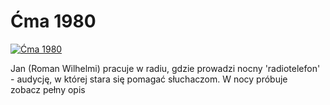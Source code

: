 Ćma 1980 
=============
[![Ćma 1980 ](http://vidos.pl/images/player.gif)](http://vidos.pl/ma-1980)

 Jan (Roman Wilhelmi) pracuje w radiu, gdzie prowadzi nocny 'radiotelefon' - audycję, w której stara się pomagać słuchaczom. W nocy próbuje zobacz pełny opis
